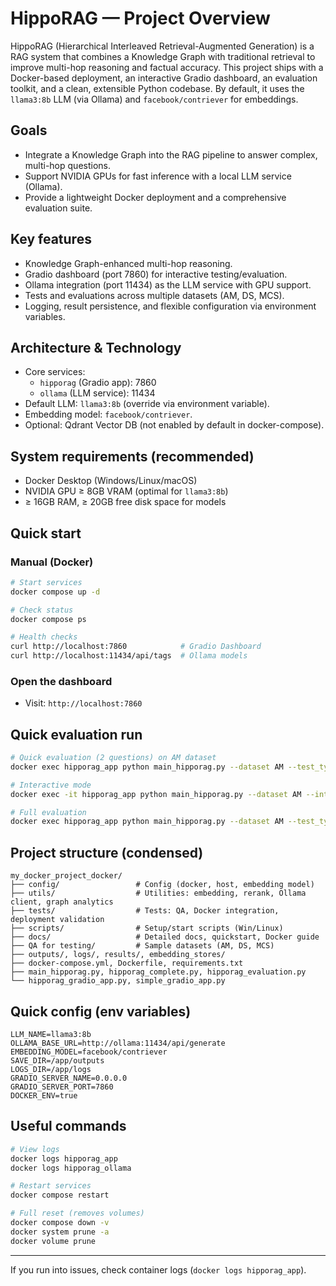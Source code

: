 # HippoRAG — Project Overview

HippoRAG (Hierarchical Interleaved Retrieval-Augmented Generation) is a RAG system that combines a Knowledge Graph with traditional retrieval to improve multi-hop reasoning and factual accuracy. This project ships with a Docker-based deployment, an interactive Gradio dashboard, an evaluation toolkit, and a clean, extensible Python codebase. By default, it uses the `llama3:8b` LLM (via Ollama) and `facebook/contriever` for embeddings.

## Goals
- Integrate a Knowledge Graph into the RAG pipeline to answer complex, multi-hop questions.
- Support NVIDIA GPUs for fast inference with a local LLM service (Ollama).
- Provide a lightweight Docker deployment and a comprehensive evaluation suite.

## Key features
- Knowledge Graph-enhanced multi-hop reasoning.
- Gradio dashboard (port 7860) for interactive testing/evaluation.
- Ollama integration (port 11434) as the LLM service with GPU support.
- Tests and evaluations across multiple datasets (AM, DS, MCS).
- Logging, result persistence, and flexible configuration via environment variables.

## Architecture & Technology
- Core services:
  - `hipporag` (Gradio app): 7860
  - `ollama` (LLM service): 11434
- Default LLM: `llama3:8b` (override via environment variable).
- Embedding model: `facebook/contriever`.
- Optional: Qdrant Vector DB (not enabled by default in docker-compose).

## System requirements (recommended)
- Docker Desktop (Windows/Linux/macOS)
- NVIDIA GPU ≥ 8GB VRAM (optimal for `llama3:8b`)
- ≥ 16GB RAM, ≥ 20GB free disk space for models

## Quick start
### Manual (Docker)
```bash
# Start services
docker compose up -d

# Check status
docker compose ps

# Health checks
curl http://localhost:7860            # Gradio Dashboard
curl http://localhost:11434/api/tags  # Ollama models
```

### Open the dashboard
- Visit: `http://localhost:7860`

## Quick evaluation run
```bash
# Quick evaluation (2 questions) on AM dataset
docker exec hipporag_app python main_hipporag.py --dataset AM --test_type closed_end --max_questions 2

# Interactive mode
docker exec -it hipporag_app python main_hipporag.py --dataset AM --interactive

# Full evaluation
docker exec hipporag_app python main_hipporag.py --dataset AM --test_type all
```

## Project structure (condensed)
```
my_docker_project_docker/
├── config/                 # Config (docker, host, embedding model)
├── utils/                  # Utilities: embedding, rerank, Ollama client, graph analytics
├── tests/                  # Tests: QA, Docker integration, deployment validation
├── scripts/                # Setup/start scripts (Win/Linux)
├── docs/                   # Detailed docs, quickstart, Docker guide
├── QA for testing/         # Sample datasets (AM, DS, MCS)
├── outputs/, logs/, results/, embedding_stores/
├── docker-compose.yml, Dockerfile, requirements.txt
├── main_hipporag.py, hipporag_complete.py, hipporag_evaluation.py
└── hipporag_gradio_app.py, simple_gradio_app.py
```

## Quick config (env variables)
```env
LLM_NAME=llama3:8b
OLLAMA_BASE_URL=http://ollama:11434/api/generate
EMBEDDING_MODEL=facebook/contriever
SAVE_DIR=/app/outputs
LOGS_DIR=/app/logs
GRADIO_SERVER_NAME=0.0.0.0
GRADIO_SERVER_PORT=7860
DOCKER_ENV=true
```

## Useful commands
```bash
# View logs
docker logs hipporag_app
docker logs hipporag_ollama

# Restart services
docker compose restart

# Full reset (removes volumes)
docker compose down -v
docker system prune -a
docker volume prune
```

---

If you run into issues, check container logs (`docker logs hipporag_app`).


